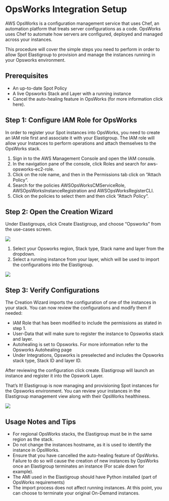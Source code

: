 # OpsWorks Integration Setup

AWS OpsWorks is a configuration management service that uses Chef, an automation platform that treats server configurations as a code. OpsWorks uses Chef to automate how servers are configured, deployed and managed across your instances.

This procedure will cover the simple steps you need to perform in order to allow Spot Elastigroup to provision and manage the instances running in your Opsworks environment.

## Prerequisites
* An up-to-date Spot Policy
* A live Opsworks Stack and Layer with a running instance
* Cancel the auto-healing feature in OpsWorks (for more information click here).

## Step 1: Configure IAM Role for OpsWorks

In order to register your Spot instances into OpsWorks, you need to create an IAM role first and associate it with your Elastigroup. The IAM role will allow your Instances to perform operations and attach themselves to the OpsWorks stack.
1. Sign in to the AWS Management Console and open the IAM console.
2. In the navigation pane of the console, click Roles and search for aws-opsworks-ec2-role.
3. Click on the role name, and then in the Permissions tab click on “Attach Policy“.
4. Search for the policies AWSOpsWorksCMServiceRole, AWSOpsWorksInstanceRegistration and AWSOpsWorksRegisterCLI.
5. Click on the policies to select them and then click “Attach Policy“.

## Step 2: Open the Creation Wizard

Under Elastigroups, click Create Elastigroup, and choose “Opsworks” from the use-cases screen.

<img src="/elastigroup/_media/opsworks-integration-01.png" />

1. Select your Opsworks region, Stack type, Stack name and layer from the dropdown.
2. Select a running instance from your layer, which will be used to import the configurations into the Elastigroup.

<img src="/elastigroup/_media/opsworks-integration-02.png" />

## Step 3: Verify Configurations

The Creation Wizard imports the configuration of one of the instances in your stack. You can now review the configurations and modify them if needed:
* IAM Role that has been modified to include the permissions as stated in step 1.
* User-Data that will make sure to register the instance to Opsworks stack and layer.
* Autohealing is set to Opsworks. For more information refer to the Opsworks Autohealing page
* Under Integrations, Opsworks is preselected and includes the Opsworks stack type, Stack ID and layer ID.

After reviewing the configuration click create. Elastigroup will launch an instance and register it into the Opswork Layer.

That’s It! Elastigroup is now managing and provisioning Spot instances for the Opsworks environment. You can review your instances in the Elastigroup management view along with their OpsWorks healthiness.

<img src="/elastigroup/_media/opsworks-integration-03.png" />

## Usage Notes and Tips
* For regional OpsWorks stacks, the Elastigroup must be in the same region as the stack.
* Do not change the instances hostname, as it is used to identify the instance in OpsWorks.
* Ensure that you have cancelled the auto-healing feature of OpsWorks. Failure to do so will cause the creation of new instances by OpsWorks once an Elastigroup terminates an instance (For scale down for example).
* The AMI used in the Elastigroup should have Python installed (part of OpsWorks requirements)
* The import process does not affect running instances. At this point, you can choose to terminate your original On-Demand instances.
